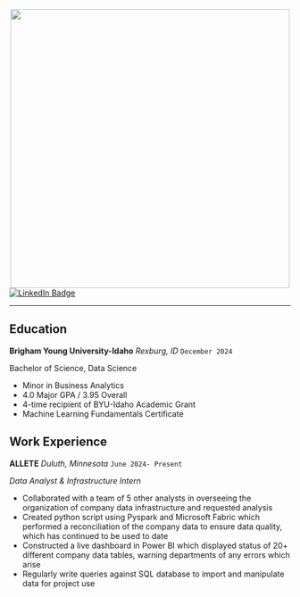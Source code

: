 <div id="header" align="center">
  <img src="https://static.vecteezy.com/system/resources/previews/001/759/768/non_2x/data-scientist-word-banner-vector.jpg" width="500"/>
</div>

<div id="badges">
  <a href="https://www.linkedin.com/in/justin-morley1/">
    <img src="https://img.shields.io/badge/LinkedIn-blue?style=for-the-badge&logo=linkedin&logoColor=white" alt="LinkedIn Badge"/>
  </a>
</div>

<img src="https://komarev.com/ghpvc/?username=JustinMorley&style=flat-square&color=blue" alt=""/>

---
## Education
__Brigham Young University-Idaho__ _Rexburg, ID_ `December 2024`  


Bachelor of Science, Data Science  
- Minor in Business Analytics
- 4.0 Major GPA / 3.95 Overall
- 4-time recipient of BYU-Idaho Academic Grant
- Machine Learning Fundamentals Certificate


## Work Experience
__ALLETE__ _Duluth, Minnesota_ `June 2024- Present`  

_Data Analyst & Infrastructure Intern_
-	Collaborated with a team of 5 other analysts in overseeing the organization of company data infrastructure and requested analysis
-	Created python script using Pyspark and Microsoft Fabric which performed a reconciliation of the company data to ensure data quality, which has continued to be used to date
-	Constructed a live dashboard in Power BI which displayed status of 20+ different company data tables, warning departments of any errors which arise
-	Regularly write queries against SQL database to import and manipulate data for project use
